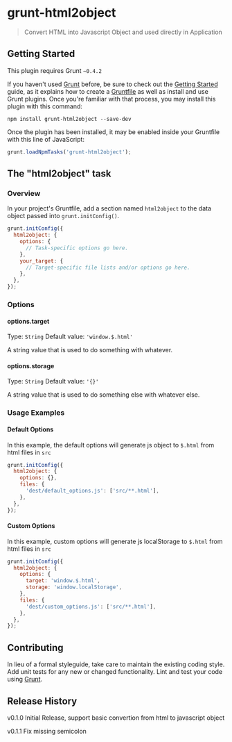 # grunt-html2object

> Convert HTML into Javascript Object and used directly in Application

## Getting Started
This plugin requires Grunt `~0.4.2`

If you haven't used [Grunt](http://gruntjs.com/) before, be sure to check out the [Getting Started](http://gruntjs.com/getting-started) guide, as it explains how to create a [Gruntfile](http://gruntjs.com/sample-gruntfile) as well as install and use Grunt plugins. Once you're familiar with that process, you may install this plugin with this command:

```shell
npm install grunt-html2object --save-dev
```

Once the plugin has been installed, it may be enabled inside your Gruntfile with this line of JavaScript:

```js
grunt.loadNpmTasks('grunt-html2object');
```

## The "html2object" task

### Overview
In your project's Gruntfile, add a section named `html2object` to the data object passed into `grunt.initConfig()`.

```js
grunt.initConfig({
  html2object: {
    options: {
      // Task-specific options go here.
    },
    your_target: {
      // Target-specific file lists and/or options go here.
    },
  },
});
```

### Options

#### options.target
Type: `String`
Default value: `'window.$.html'`

A string value that is used to do something with whatever.

#### options.storage
Type: `String`
Default value: `'{}'`

A string value that is used to do something else with whatever else.

### Usage Examples

#### Default Options
In this example, the default options will generate js object to `$.html` from html files in `src`

```js
grunt.initConfig({
  html2object: {
    options: {},
    files: {
      'dest/default_options.js': ['src/**.html'],
    },
  },
});
```

#### Custom Options
In this example, custom options will generate js localStorage to `$.html` from html files in `src`
```js
grunt.initConfig({
  html2object: {
    options: {
      target: 'window.$.html',
      storage: 'window.localStorage',
    },
    files: {
      'dest/custom_options.js': ['src/**.html'],
    },
  },
});
```

## Contributing
In lieu of a formal styleguide, take care to maintain the existing coding style. Add unit tests for any new or changed functionality. Lint and test your code using [Grunt](http://gruntjs.com/).

## Release History

v0.1.0 Initial Release, support basic convertion from html to javascript object

v0.1.1 Fix missing semicolon
